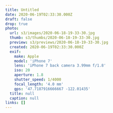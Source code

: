 ```yaml
---
title: Untitled
date: 2020-06-19T02:33:30.000Z
draft: false
drop: true
photo:
  url: s3/images/2020-06-18-19-33-30.jpg
  thumb: s3/thumbs/2020-06-18-19-33-30.jpg
  preview: s3/previews/2020-06-18-19-33-30.jpg
  created: 2020-06-19T02:33:30.000Z
  exif:
    make: Apple
    model: 'iPhone 7'
    lens: 'iPhone 7 back camera 3.99mm f/1.8'
    iso: 20
    aperture: 1.8
    shutter_speed: 1/4000
    focal_length: '4.0 mm'
    gps: '47.7187916666667 -122.01435'
  title: null
  caption: null
links: []
---
```


